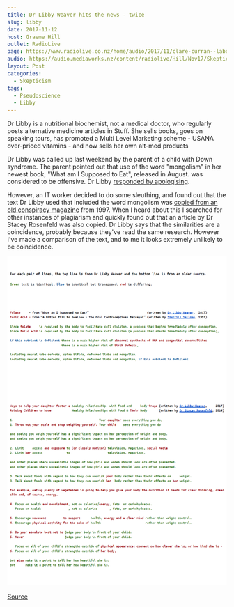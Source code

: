 ```yaml
---
title: Dr Libby Weaver hits the news - twice
slug: libby
date: 2017-11-12
host: Graeme Hill
outlet: RadioLive
page: https://www.radiolive.co.nz/home/audio/2017/11/clare-curran--labour-mp/skeptical-thoughts-with-mark-honeychurch.html
audio: https://audio.mediaworks.nz/content/radiolive/Hill/Nov17/SkepticalThoughts12_11_17.mp3
layout: Post
categories:
  - Skepticism
tags:
  - Pseudoscience
  - Libby
---
```


Dr Libby is a nutritional biochemist, not a medical doctor, who regularly posts alternative medicine articles in Stuff. She sells books, goes on speaking tours, has promoted a Multi Level Marketing scheme - USANA over-priced vitamins - and now sells her own alt-med products

<!-- more -->

Dr Libby was called up last weekend by the parent of a child with Down syndrome. The parent pointed out that use of the word "mongolism" in her newest book, "What am I Supposed to Eat", released in August. was considered to be offensive. Dr Libby [responded by apologising](https://www.stuff.co.nz/life-style/well-good/98593411/dr-libby-weaver-recalls-book-over-use-of-term-mongolism).

However, an IT worker decided to do some sleuthing, and found out that the text Dr Libby used that included the word mongolism was [copied from an old conspiracy magazine](https://www.stuff.co.nz/life-style/well-good/98632438/dr-libby-recalls-another-book-over-mongolism-controversy) from 1997. When I heard about this I searched for other instances of plagiarism and quickly found out that an article by Dr Stacey Rosenfeld was also copied. Dr Libby says that the similarities are a coincidence, probably because they've read the same research. However I've made a comparison of the text, and to me it looks extremely unlikely to be coincidence.

![Potential Plagiarism](./PotentialPlagiarism.png)

[Source](https://docs.google.com/document/d/1p656MZJRpMvtQQBi6m4PrL1dEwLPPsTDJ51A-b3GNLc)

